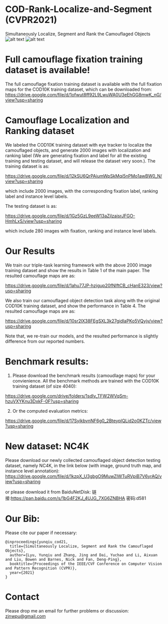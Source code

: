 # COD-Rank-Localize-and-Segment (CVPR2021)
Simultaneously Localize, Segment and Rank the Camouflaged Objects
![alt text](./ranking_overview.png)
![alt text](./joint_fix_camo_overview.png)

# Full camouflage fixation training dataset is available!

The full camouflage fixation training dataset is available with the full fixation maps for the COD10K training dataset, which can be downloaded from:
https://drive.google.com/file/d/1ofwut8ff92L9LwuWA0U3eEhGG8mwK_nG/view?usp=sharing

# Camouflage Localization and Ranking dataset
We labeled the COD10K training dataset with eye tracker to localize the camouflaged objects, and generate 2000 images with localization and ranking label (We are generating fixation and label for all the existing training and testing dataset, and will release the dataset very soon.). The training dataset is as:

https://drive.google.com/file/d/12kSU6QrPAiumWpSkMqi5nPMo1awBW0_N/view?usp=sharing

which include 2000 images, with the corresponding fixation label, ranking label and instance level labels.

The testing dataset is as:

https://drive.google.com/file/d/1Gz5GzL9eeW13aZjlzaisrJFGO-HmhLxS/view?usp=sharing

which include 280 images with fixation, ranking and instance level labels.

# Our Results

We train our triple-task learning framework with the above 2000 image training dataset and show the results in Table 1 of the main paper. The resulted camouflage maps are as:

https://drive.google.com/file/d/1ahu77JP-hzjgup20fNIftCB_cHanE323/view?usp=sharing

We also train our camouflaged object detection task along with the original COD10K training dataset, and show the performance in Table 4. The resulted camouflage maps are as:

https://drive.google.com/file/d/10sr2lX38FEgSXL3k27gidlaPKo5VQyjv/view?usp=sharing

Note that, we re-train our models, and the resulted performance is slightly difference from our reported numbers.

# Benchmark results:
1) Please download the benchmark results (camoudlage maps) for your convienience. All the benchmark methods are trained with the COD10K training dataset (of size 4040):

https://drive.google.com/drive/folders/1sdly_TFW2WVqSm-hzuVXYKnu3DxkF-0F?usp=sharing

2) Or the computed evaluation metrics:

https://drive.google.com/file/d/17SyikbvnNF6g0_2BteyplQLid2o0KZTc/view?usp=sharing


# New dataset: NC4K
Please download our newly collected camouflaged object detection testing dataset, namely NC4K, in the link below (with image, ground truth map, and instance level annotation):
https://drive.google.com/file/d/1kzpX_U3gbgO9MuwZIWTuRVpiB7V6yrAQ/view?usp=sharing

or please download it from BaiduNetDisk:
链接:https://pan.baidu.com/s/1bG4F2KJ_4UJG_7XG6ZNBHA  密码:d581

# Our Bib:

Please cite our paper if necessary:
```
@inproceedings{yunqiu_cod21,
  title={Simultaneously Localize, Segment and Rank the Camouflaged Objects},
  author={Lyu, Yunqiu and Zhang, Jing and Dai, Yuchao and Li, Aixuan and Liu, Bowen and Barnes, Nick and Fan, Deng-Ping},
  booktitle={Proceedings of the IEEE/CVF Conference on Computer Vision and Pattern Recognition (CVPR)},
  year={2021}
}
```

# Contact

Please drop me an email for further problems or discussion: zjnwpu@gmail.com

